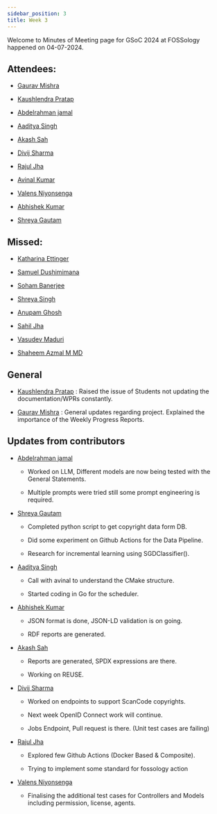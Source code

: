 ```yaml
---
sidebar_position: 3
title: Week 3
---
```


<!--
SPDX-License-Identifier: CC-BY-SA-4.0

SPDX-FileCopyrightText: 2024 Kaushlendra Pratap Singh <kaushlendra-pratap.singh@siemens.com>
SPDX-FileCopyrightText: 2024 Siemens AG
-->

Welcome to Minutes of Meeting page for GSoC 2024 at FOSSology happened on 04-07-2024.

## Attendees:

- [Gaurav Mishra](https://github.com/GMishx)

- [Kaushlendra Pratap](https://github.com/Kaushl2208)

- [Abdelrahman jamal](https://github.com/Hero2323)

- [Aaditya Singh](https://github.com/Aaditya-Singh78)

- [Akash Sah](https://github.com/Akashsah2003)

- [Divij Sharma](https://github.com/dvjsharma)

- [Rajul Jha](https://github.com/rajuljha)

- [Avinal Kumar](https://github.com/avinal)

- [Valens Niyonsenga](https://github.com/valens200)

- [Abhishek Kumar](https://github.com/abhi-kumar17871)

- [Shreya Gautam](https://github.com/ShreyaGautamm)

## Missed:

- [Katharina Ettinger](https://github.com/EttingerK)

- [Samuel Dushimimana](https://github.com/dushimsam)

- [Soham Banerjee](https://github.com/soham4abc)

- [Shreya Singh](https://github.com/SinghShreya05)

- [Anupam Ghosh](https://github.com/ag4ums)

- [Sahil Jha](https://github.com/sjha2048)

- [Vasudev Maduri](https://github.com/vasudevmaduri)

- [Shaheem Azmal M MD](https://github.com/shaheemazmalmmd)

## General

- [Kaushlendra Pratap](https://github.com/Kaushl2208) : Raised the issue of Students not updating the documentation/WPRs constantly.

- [Gaurav Mishra](https://github.com/GMishx) : General updates regarding project. Explained the importance of the Weekly Progress Reports.

## Updates from contributors

- [Abdelrahman jamal](https://github.com/Hero2323)

  - Worked on LLM, Different models are now being tested with the General Statements.

  - Multiple prompts were tried still some prompt engineering is required.

- [Shreya Gautam](https://github.com/ShreyaGautamm)

  - Completed python script to get copyright data form DB.

  - Did some experiment on Github Actions for the Data Pipeline.

  - Research for incremental learning using SGDClassifier().

- [Aaditya Singh](https://github.com/Aaditya-Singh78)

  - Call with avinal to understand the CMake structure.

  - Started coding in Go for the scheduler.

- [Abhishek Kumar](https://github.com/abhi-kumar17871)

  - JSON format is done, JSON-LD validation is on going.

  - RDF reports are generated.

- [Akash Sah](https://github.com/Akashsah2003)

  - Reports are generated, SPDX expressions are there.

  - Working on REUSE.

- [Divij Sharma](https://github.com/dvjsharma)

  - Worked on endpoints to support ScanCode copyrights.

  - Next week OpenID Connect work will continue.

  - Jobs Endpoint, Pull request is there. (Unit test cases are failing)

- [Rajul Jha](https://github.com/rajuljha)

  - Explored few Github Actions (Docker Based & Composite).

  - Trying to implement some standard for fossology action

- [Valens Niyonsenga](https://github.com/valens200)

  - Finalising the additional test cases for Controllers and Models including permission, license, agents.
